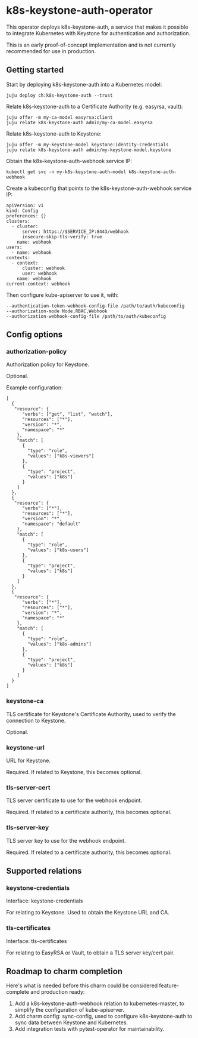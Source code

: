 # k8s-keystone-auth-operator

This operator deploys k8s-keystone-auth, a service that makes it possible to
integrate Kubernetes with Keystone for authentication and authorization.

This is an early proof-of-concept implementation and is not currently
recommended for use in production.

## Getting started

Start by deploying k8s-keystone-auth into a Kubernetes model:

```
juju deploy ch:k8s-keystone-auth --trust
```

Relate k8s-keystone-auth to a Certificate Authority (e.g. easyrsa, vault):

```
juju offer -m my-ca-model easyrsa:client
juju relate k8s-keystone-auth admin/my-ca-model.easyrsa
```

Relate k8s-keystone-auth to Keystone:

```
juju offer -m my-keystone-model keystone:identity-credentials
juju relate k8s-keystone-auth admin/my-keystone-model.keystone
```

Obtain the k8s-keystone-auth-webhook service IP:
```
kubectl get svc -n my-k8s-keystone-auth-model k8s-keystone-auth-webhook
```

Create a kubeconfig that points to the k8s-keystone-auth-webhook service IP:
```
apiVersion: v1
kind: Config
preferences: {}
clusters:
  - cluster:
      server: https://$SERVICE_IP:8443/webhook
      insecure-skip-tls-verify: true
    name: webhook
users:
  - name: webhook
contexts:
  - context:
      cluster: webhook
      user: webhook
    name: webhook
current-context: webhook
```

Then configure kube-apiserver to use it, with:
```
--authentication-token-webhook-config-file /path/to/auth/kubeconfig
--authorization-mode Node,RBAC,Webhook
--authorization-webhook-config-file /path/to/auth/kubeconfig
```

## Config options

### authorization-policy
Authorization policy for Keystone.

Optional.

Example configuration:
```
[
  {
   "resource": {
      "verbs": ["get", "list", "watch"],
      "resources": ["*"],
      "version": "*",
      "namespace": "*"
    },
    "match": [
      {
        "type": "role",
        "values": ["k8s-viewers"]
      },
      {
        "type": "project",
        "values": ["k8s"]
      }
    ]
  },
  {
   "resource": {
      "verbs": ["*"],
      "resources": ["*"],
      "version": "*",
      "namespace": "default"
    },
    "match": [
      {
        "type": "role",
        "values": ["k8s-users"]
      },
      {
        "type": "project",
        "values": ["k8s"]
      }
    ]
  },
  {
   "resource": {
      "verbs": ["*"],
      "resources": ["*"],
      "version": "*",
      "namespace": "*"
    },
    "match": [
      {
        "type": "role",
        "values": ["k8s-admins"]
      },
      {
        "type": "project",
        "values": ["k8s"]
      }
    ]
  }
]
```


### keystone-ca
TLS certificate for Keystone's Certificate Authority, used to verify the
connection to Keystone.

Optional.

### keystone-url
URL for Keystone.

Required. If related to Keystone, this becomes optional.

### tls-server-cert
TLS server certificate to use for the webhook endpoint.

Required. If related to a certificate authority, this becomes optional.

### tls-server-key
TLS server key to use for the webhook endpoint.

Required. If related to a certificate authority, this becomes optional.

## Supported relations

### keystone-credentials
Interface: keystone-credentials

For relating to Keystone. Used to obtain the Keystone URL and CA.

### tls-certificates
Interface: tls-certificates

For relating to EasyRSA or Vault, to obtain a TLS server key/cert pair.

## Roadmap to charm completion

Here's what is needed before this charm could be considered feature-complete
and production ready:

1. Add a k8s-keystone-auth-webhook relation to kubernetes-master, to simplify
the configuration of kube-apiserver.
2. Add charm config: sync-config, used to configure k8s-keystone-auth to sync
data between Keystone and Kubernetes.
3. Add integration tests with pytest-operator for maintainability.
